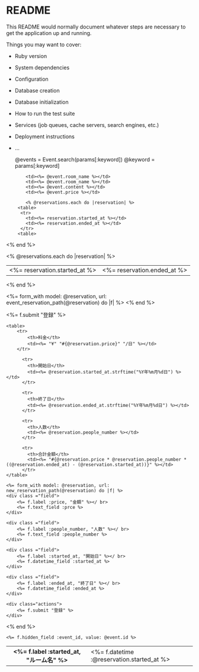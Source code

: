 # README

This README would normally document whatever steps are necessary to get the
application up and running.

Things you may want to cover:

* Ruby version

* System dependencies

* Configuration

* Database creation

* Database initialization

* How to run the test suite

* Services (job queues, cache servers, search engines, etc.)

* Deployment instructions

* ...


    @events = Event.search(params[:keyword])
    @keyword = params[:keyword]



          <td><%= @event.room_name %></td>
          <td><%= @event.room_name %></td>
          <td><%= @event.content %></td>
          <td><%= @event.price %></td>

          <% @reservations.each do |reservation| %>
       <table>
        <tr>
          <td><%= reservation.started_at %></td>
          <td><%= reservation.ended_at %></td>
        </tr>
       <table>
<% end %>

<% @reservations.each do |reservation| %>
       <table>
        <tr>
          <td><%= reservation.started_at %></td>
          <td><%= reservation.ended_at %></td>
        </tr>
       <table>
<% end %>













<%= form_with model: @reservation, url: event_reservation_path(@reservation) do |f| %>
    <% end %>
  <div class="field">
            <tr>
                <th><%= f.label :started_at, "ルーム名" %></th>
                <td><%= f.datetime :@reservation.started_at %></td>
            </tr>
        </div>
<div class="actions">
        <%= f.submit "登録" %>
    </div>


    <table>   
        <tr>
            <th>料金</th>
            <td><%= "¥" "#{@reservation.price}" "/日" %></td>
        </tr>

          <tr>
            <th>開始日</th>
            <td><%= @reservation.started_at.strftime("%Y年%m月%d日") %></td>
          </tr>
   
          <tr>
            <th>終了日</th>
            <td><%= @reservation.ended_at.strftime("%Y年%m月%d日") %></td>
          </tr>

          <tr>
            <th>人数</th>
            <td><%= @reservation.people_number %></td>
          </tr>

          <tr>
            <th>合計金額</th>
            <td><%= "#{@reservation.price * @reservation.people_number * ((@reservation.ended_at) - (@reservation.started_at))}" %></td>
          </tr>
    </table>

    <%= form_with model: @reservation, url: new_reservation_path(@reservation) do |f| %>
    <div class ="field">
        <%= f.label :price, "金額" %></ br>
        <%= f.text_field :prce %>
    </div>

    <div class ="field">
        <%= f.label :people_number, "人数" %></ br>
        <%= f.text_field :people_number %>
    </div>

    <div class ="field">
        <%= f.label :started_at, "開始日" %></ br>
        <%= f.datetime_field :started_at %>
    </div>

    <div class ="field">
        <%= f.label :ended_at, "終了日" %></ br>
        <%= f.datetime_field :ended_at %>
    </div>

    <div class="actions">
        <%= f.submit "登録" %>
    </div>

<% end %>

    <%= f.hidden_field :event_id, value: @event.id %>


